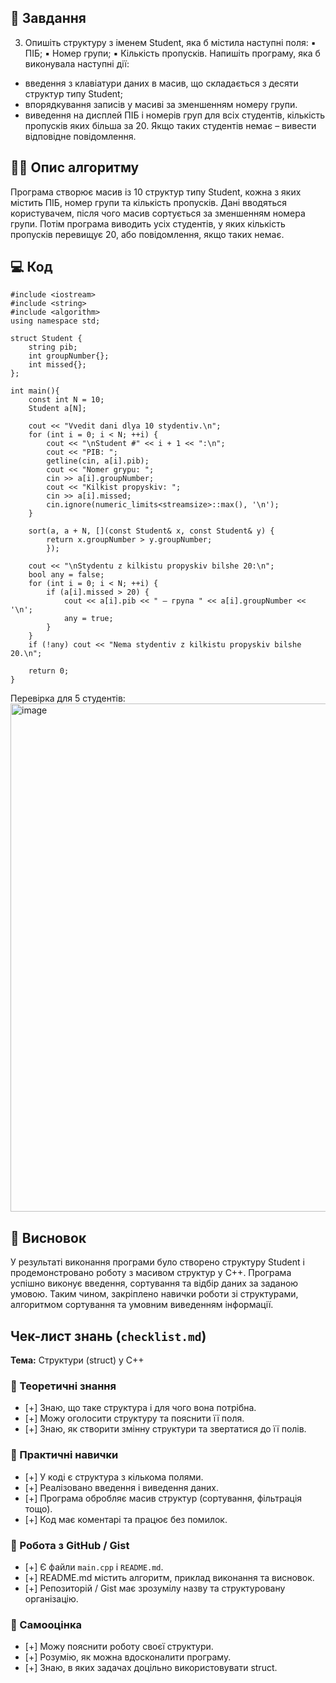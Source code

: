 ## 🧩 Завдання 
3. Опишіть структуру з іменем Student, яка б містила наступні поля:
▪ ПІБ;
▪ Номер групи;
▪ Кількість пропусків.
Напишіть програму, яка б виконувала наступні дії:
- введення з клавіатури даних в масив, що складається з десяти структур типу Student;
- впорядкування записів у масиві за зменшенням номеру групи.
- виведення на дисплей ПІБ і номерів груп для всіх студентів, кількість пропусків яких
більша за 20. Якщо таких студентів немає – вивести відповідне повідомлення.
## 🧠🧩 Опис алгоритму  
Програма створює масив із 10 структур типу Student, кожна з яких містить ПІБ, номер групи та кількість пропусків.
Дані вводяться користувачем, після чого масив сортується за зменшенням номера групи.
Потім програма виводить усіх студентів, у яких кількість пропусків перевищує 20, або повідомлення, якщо таких немає.
## 💻 Код  
```
#include <iostream>
#include <string>
#include <algorithm>
using namespace std;

struct Student {
    string pib;
    int groupNumber{};
    int missed{};
};

int main(){ 
    const int N = 10;
    Student a[N];

    cout << "Vvedit dani dlya 10 stydentiv.\n";
    for (int i = 0; i < N; ++i) {
        cout << "\nStudent #" << i + 1 << ":\n";
        cout << "PIB: ";
        getline(cin, a[i].pib);
        cout << "Nomer grypu: ";
        cin >> a[i].groupNumber;
        cout << "Kilkist propyskiv: ";
        cin >> a[i].missed;
        cin.ignore(numeric_limits<streamsize>::max(), '\n');
    }

    sort(a, a + N, [](const Student& x, const Student& y) {
        return x.groupNumber > y.groupNumber;
        });

    cout << "\nStydentu z kilkistu propyskiv bilshe 20:\n";
    bool any = false;
    for (int i = 0; i < N; ++i) {
        if (a[i].missed > 20) {
            cout << a[i].pib << " — група " << a[i].groupNumber << '\n';
            any = true;
        }
    }
    if (!any) cout << "Nema stydentiv z kilkistu propyskiv bilshe 20.\n";

    return 0;
}
```
Перевірка для 5 студентів:
<img width="1799" height="813" alt="image" src="https://github.com/user-attachments/assets/a5a6d13c-4261-48b6-9d45-67023ab06fcb" />
## 📝 Висновок  
У результаті виконання програми було створено структуру Student і продемонстровано роботу з масивом структур у C++.
Програма успішно виконує введення, сортування та відбір даних за заданою умовою.
Таким чином, закріплено навички роботи зі структурами, алгоритмом сортування та умовним виведенням інформації.

## Чек-лист знань (`checklist.md`)
**Тема:** Структури (struct) у C++
### 🔹 Теоретичні знання
- [+] Знаю, що таке структура і для чого вона потрібна.  
- [+] Можу оголосити структуру та пояснити її поля.  
- [+] Знаю, як створити змінну структури та звертатися до її полів.  

### 🔹 Практичні навички
- [+] У коді є структура з кількома полями.  
- [+] Реалізовано введення і виведення даних.  
- [+] Програма обробляє масив структур (сортування, фільтрація тощо).  
- [+] Код має коментарі та працює без помилок.  

### 🔹 Робота з GitHub / Gist
- [+] Є файли `main.cpp` і `README.md`.  
- [+] README.md містить алгоритм, приклад виконання та висновок.  
- [+] Репозиторій / Gist має зрозумілу назву та структуровану організацію.  

### 🔹 Самооцінка
- [+] Можу пояснити роботу своєї структури.  
- [+] Розумію, як можна вдосконалити програму.  
- [+] Знаю, в яких задачах доцільно використовувати struct.
